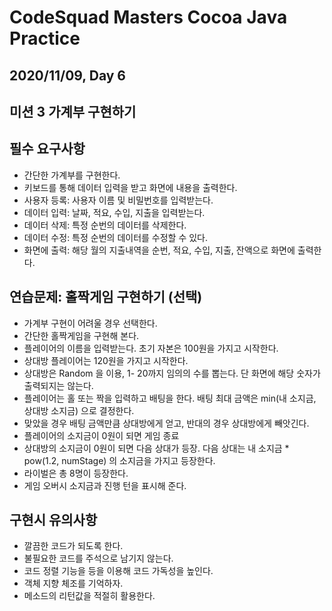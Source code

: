 CodeSquad Masters Cocoa Java Practice
=====================================

2020/11/09, Day 6
-----------------


미션 3 가계부 구현하기
--------------------

필수 요구사항
-------------

- 간단한 가계부를 구현한다.
- 키보드를 통해 데이터 입력을 받고 화면에 내용을 출력한다.
- 사용자 등록: 사용자 이름 및 비밀번호를 입력받는다.
- 데이터 입력: 날짜, 적요, 수입, 지출을 입력받는다.
- 데이터 삭제: 특정 순번의 데이터를 삭제한다.
- 데이터 수정: 특정 순번의 데이터를 수정할 수 있다.
- 화면에 출력: 해당 월의 지출내역을 순번, 적요, 수입, 지출, 잔액으로 화면에 출력한다.

연습문제: 홀짝게임 구현하기 (선택)
-----------------------------
- 가계부 구현이 어려울 경우 선택한다.
- 간단한 홀짝게임을 구현해 본다.
- 플레이어의 이름을 입력받는다. 초기 자본은 100원을 가지고 시작한다.
- 상대방 플레이어는 120원을 가지고 시작한다.
- 상대방은 Random 을 이용, 1- 20까지 임의의 수를 뽑는다. 단 화면에 해당 숫자가 출력되지는 않는다.
- 플레이어는 홀 또는 짝을 입력하고 배팅을 한다. 배팅 최대 금액은 min(내 소지금, 상대방 소지금) 으로 결정한다.
- 맞았을 경우 배팅 금액만큼 상대방에게 얻고, 반대의 경우 상대방에게 빼앗긴다.
- 플레이어의 소지금이 0원이 되면 게임 종료
- 상대방의 소지금이 0원이 되면 다음 상대가 등장. 다음 상대는 내 소지금 * pow(1.2, numStage) 의 소지금을 가지고 등장한다.
- 라이벌은 총 8명이 등장한다.
- 게임 오버시 소지금과 진행 턴을 표시해 준다.

구현시 유의사항
------------

- 깔끔한 코드가 되도록 한다.
- 불필요한 코드를 주석으로 남기지 않는다.
- 코드 정렬 기능을 등을 이용해 코드 가독성을 높인다.
- 객체 지향 체조를 기억하자.
- 메소드의 리턴값을 적절히 활용한다.